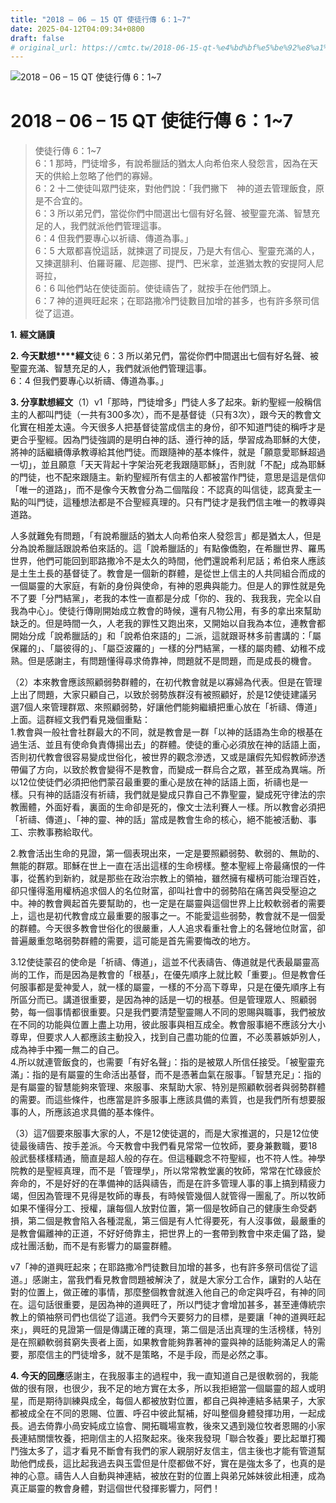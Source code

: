 ```yaml
---
title: "2018 – 06 – 15 QT 使徒行傳 6：1~7"
date: 2025-04-12T04:09:34+0800
draft: false
# original_url: https://cmtc.tw/2018-06-15-qt-%e4%bd%bf%e5%be%92%e8%a1%8c%e5%82%b3-6%ef%bc%9a17
---
```


![2018 – 06 – 15 QT 使徒行傳 6：1~7](/images/qt.jpg   "2018 – 06 – 15 QT 使徒行傳 6：1~7")

# 2018 – 06 – 15 QT 使徒行傳 6：1~7

> 使徒行傳 6：1~7  
> 6：1 那時，門徒增多，有說希臘話的猶太人向希伯來人發怨言，因為在天天的供給上忽略了他們的寡婦。  
> 6：2 十二使徒叫眾門徒來，對他們說：「我們撇下　神的道去管理飯食，原是不合宜的。  
> 6：3 所以弟兄們，當從你們中間選出七個有好名聲、被聖靈充滿、智慧充足的人，我們就派他們管理這事。  
> 6：4 但我們要專心以祈禱、傳道為事。」  
> 6：5 大眾都喜悅這話，就揀選了司提反，乃是大有信心、聖靈充滿的人，又揀選腓利、伯羅哥羅、尼迦挪、提門、巴米拿，並進猶太教的安提阿人尼哥拉，  
> 6：6 叫他們站在使徒面前。使徒禱告了，就按手在他們頭上。  
> 6：7 神的道興旺起來；在耶路撒冷門徒數目加增的甚多，也有許多祭司信從了這道。

**1.** **經文誦讀**

**2. 今天默想****經文**徒 6：3 所以弟兄們，當從你們中間選出七個有好名聲、被聖靈充滿、智慧充足的人，我們就派他們管理這事。  
6：4 但我們要專心以祈禱、傳道為事。」

**3. 分享默想經文**（1）v1「那時，門徒增多」門徒人多了起來。新約聖經一般稱信主的人都叫門徒（一共有300多次），而不是基督徒（只有3次），跟今天的教會文化實在相差太遠。今天很多人把基督徒當成信主的身份，卻不知道門徒的稱呼才是更合乎聖經。因為門徒強調的是明白神的話、遵行神的話，學習成為耶穌的大使，將神的話繼續傳承教導給其他門徒。而跟隨神的基本條件，就是「願意愛耶穌超過一切」，並且願意「天天背起十字架治死老我跟隨耶穌」，否則就「不配」成為耶穌的門徒，也不配來跟隨主。新約聖經所有信主的人都被當作門徒，意思是這是信仰「唯一的道路」，而不是像今天教會分為二個階段：不認真的叫信徒，認真愛主一點的叫門徒，這種想法都是不合聖經真理的。只有門徒才是我們信主唯一的教導與道路。

人多就難免有問題，「有說希臘話的猶太人向希伯來人發怨言」都是猶太人，但是分為說希臘話跟說希伯來話的。這「說希臘話的」有點像僑胞，在希臘世界、羅馬世界，他們可能回到耶路撒冷不是太久的時間，他們還說希利尼話；希伯來人應該是土生土長的基督徒了。教會是一個新的群體，是從世上信主的人共同組合而成的一個屬靈的大家庭，有新的身份與使命，有神的恩典與能力。但是人的罪性就是免不了要「分門結黨」，老我的本性一直都是分成「你的、我的、我我我，完全以自我為中心」。使徒行傳剛開始成立教會的時候，還有凡物公用，有多的拿出來幫助缺乏的。但是時間一久，人老我的罪性又跑出來，又開始以自我為本位，連教會都開始分成「說希臘話的」和「說希伯來語的」二派，這就跟哥林多前書講的：「屬保羅的」、「屬彼得的」、「屬亞波羅的」一樣的分門結黨，一樣的屬肉體、幼稚不成熟。但是感謝主，有問題懂得尋求倚靠神，問題就不是問題，而是成長的機會。

（2）本來教會應該照顧弱勢群體的，在初代教會就是以寡婦為代表。但是在管理上出了問題，大家只顧自己，以致於弱勢族群沒有被照顧好，於是12使徒建議另選7個人來管理群眾、來照顧弱勢，好讓他們能夠繼續把重心放在「祈禱、傳道」上面。這群經文我們看見幾個重點：  
1.教會與一般社會社群最大的不同，就是教會是一群「以神的話語為生命的根基在過生活、並且有使命負責傳揚出去」的群體。使徒的重心必須放在神的話語上面，否則初代教會很容易變成世俗化，被世界的觀念滲透，又或是讓假先知假教師滲透帶偏了方向，以致於教會變得不是教會，而變成一群烏合之眾，甚至成為異端。所以12位使徒們必須把他們蒙召最重要的重心是放在神的話語上面，祈禱也是一樣。只有神的話語沒有祈禱，我們就是變成只靠自己不靠聖靈，變成死守律法的宗教團體，外面好看，裏面的生命卻是死的，像文士法利賽人一樣。所以教會必須把「祈禱、傳道」、「神的靈、神的話」當成是教會生命的核心，絕不能被活動、事工、宗教事務給取代。

2.教會活出生命的見證，第一個表現出來，一定是要照顧弱勢、軟弱的、無助的、無能的群眾。耶穌在世上一直在活出這樣的生命榜樣。整本聖經上帝最痛恨的一件事，從舊約到新約，就是那些在政治宗教上的領袖，雖然擁有權柄可能治理百姓，卻只懂得濫用權柄追求個人的名位財富，卻叫社會中的弱勢陷在痛苦與受壓迫之中。神的教會興起首先要幫助的，也一定是在屬靈與這個世界上比較軟弱者的需要上，這也是初代教會成立最重要的服事之一。不能愛這些弱勢，教會就不是一個愛的群體。今天很多教會世俗化的很嚴重，人人追求看重社會上的名聲地位財富，卻普遍嚴重忽略弱勢群體的需要，這可能是首先需要悔改的地方。

3.12使徒蒙召的使命是「祈禱、傳道」，這並不代表禱告、傳道就是代表最屬靈高尚的工作，而是因為是教會的「根基」，在優先順序上就比較「重要」。但是教會任何服事都是愛神愛人，就一樣的屬靈，一樣的不分高下尊卑，只是在優先順序上有所區分而已。講道很重要，是因為神的話是一切的根基。但是管理眾人、照顧弱勢，每一個事情都很重要。只是我們要清楚聖靈賜人不同的恩賜與職事，我們被放在不同的功能與位置上盡上功用，彼此服事與相互成全。教會服事絕不應該分大小尊卑，但要求人人都應該主動投入，找到自己盡功能的位置，不必羡慕嫉妒別人，成為神手中獨一無二的自己。  
4.所以就連管飯食的，也需要「有好名聲」：指的是被眾人所信任接受。「被聖靈充滿」：指的是有屬靈的生命活出基督，而不是憑著血氣在服事。「智慧充足」：指的是有屬靈的智慧能夠來管理、來服事、來幫助大家、特別是照顧軟弱者與弱勢群體的需要。而這些條件，也應當是許多服事上應該具備的素質，也是我們所有想要服事的人，所應該追求具備的基本條件。

（3）這7個要來服事大家的人，不是12使徒選的，而是大家推選的，只是12位使徒最後禱告、按手差派。今天教會中我們看見常常一位牧師，要身兼數職，要18般武藝樣樣精通，簡直是超人般的存在。但這種觀念不符聖經，也不符人性。神學院教的是聖經真理，而不是「管理學」，所以常常教堂裏的牧師，常常在忙碌疲於奔命的，不是好好的在準備神的話與禱告，而是在許多管理人事的事上搞到精疲力竭，但因為管理不見得是牧師的專長，有時候管幾個人就管得一團亂了。所以牧師如果不懂得分工、授權，讓每個人放對位置，第一個是牧師自己的健康生命受虧損，第二個是教會陷入各種混亂，第三個是有人忙得要死，有人沒事做，最嚴重的是教會偏離神的正道，不好好倚靠主，把世界上的一套帶到教會中來走偏了路，變成社團活動，而不是有影響力的屬靈群體。

v7「神的道興旺起來；在耶路撒冷門徒數目加增的甚多，也有許多祭司信從了這道。」感謝主，當我們看見教會問題被解決了，就是大家分工合作，讓對的人站在對的位置上，做正確的事情，那麼整個教會就進入他自己的命定與呼召，有神的同在。這句話很重要，是因為神的道興旺了，所以門徒才會增加甚多，甚至連傳統宗教上的領袖祭司們也信從了這道。我們今天要努力的目標，是要讓「神的道興旺起來」，興旺的見證第一個是傳講正確的真理，第二個是活出真理的生活榜樣，特別是在照顧軟弱貧窮失喪者上面，如果教會能夠靠著神的靈與神的話能夠滿足人的需要，那麼信主的門徒增多，就不是策略，不是手段，而是必然之事。

**4. 今天的回應**感謝主，在我服事主的過程中，我一直知道自己是很軟弱的，我能做的很有限，也很少，我不足的地方實在太多，所以我拒絕當一個屬靈的超人或明星，而是期待訓練與成全，每個人都被放對位置，都自己與神連結多結果子，大家都被成全在不同的恩賜、位置、呼召中彼此幫補，好叫整個身體發揮功用，一起成長。過去倚靠小咼安純成立協會、開拓職場宣教，後來又遇到幾位牧者恩賜的小家長連結關懷牧養，把剛信主的人招聚起來。後來我發現「聯合牧養」要比起單打獨鬥強太多了，這才看見不斷會有我們的家人親朋好友信主，信主後也才能有管道幫助他們成長，這比起我過去與玉雲但是什麼都做不好，實在是強太多了，也真的是神的心意。禱告人人自動與神連結，被放在對的位置上與弟兄姊妹彼此相連，成為真正屬靈的教會身體，對這個世代發揮影響力，阿們！